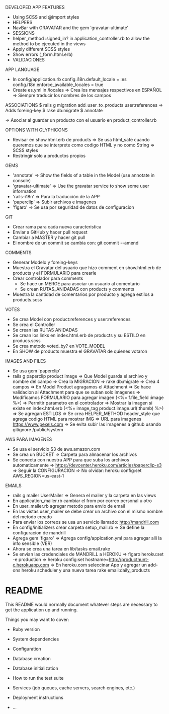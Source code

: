 DEVELOPED APP FEATURES

- Using SCSS and @import styles
- HELPERS
- NavBar with GRAVATAR and the gem 'gravatar-ultimate'
- SESSIONS
- helper_method :signed_in? in application_controller.rb to allow the method to be ejecuted in the views
- Apply different SCSS styles
- Show errors (_form.html.erb)
- VALIDACIONES

APP LANGUAGE
  * In config/application.rb
    config.i18n.default_locale = :es
    config.i18n.enforce_available_locales = true
  * Create es.yml in /locales   => Crea los mensajes respectivos en ESPAÑOL
   => Siempre traducir los nombres de los campos

ASSOCIATIONS
  $ rails g migration add_user_to_products user:references   => Adds foreing-key
  $ rake db:migrate
  $ annotate

  => Asociar al guardar un producto con el usuario en product_controller.rb

OPTIONS WITH GLYPHICONS
  - Revisar en show.html.erb de products
    => Se usa html_safe cuando queremos que se interprete como codigo HTML y no como String
    => SCSS styles
  - Restringir solo a productos propios

GEMS
- 'annotate' => Show the fields of a table in the Model (use annotate in console)
- 'gravatar-ultimate' => Use the gravatar service to show some user information
- 'rails-i18n' => Para la traducción de la APP
- 'paperclip'  => Subir archivos e imagenes
- 'figaro'  => Se usa por seguridad de datos de configuracion

GIT
- Crear rama para cada nueva caracteristica
- Enviar a GitHub y hacer pull request
- Cambiar a MASTER y hacer git pull
- El nombre de un commit se cambia con: git commit --amend


COMMENTS
- Generar Modelo y foreing-keys
- Muestra el Gravatar del usuario que hizo comment en show.html.erb de products y el FORMULARIO para crearle
- Crear controlador para comments
  * Se hace un MERGE para asociar un usuario al comentario
  * Se crean RUTAS_ANIDADAS con products y comments
- Muestra la cantidad de comentarios por producto y agrega estilos a products.scss

VOTES
- Se crea Model con product:references y user:references
- Se crea el Controller
- Se crean las RUTAS ANIDADAS
- Se crean los links en index.html.erb de products y su ESTILO en producs.scss
- Se crea metodo voted_by? en VOTE_MODEL
- En SHOW de products muestra el GRAVATAR de quienes votaron


IMAGES AND FILES
- Se usa gem 'paperclip'
- rails g paperclip product image   => Que Model guarda el archivo y nombre del campo
  => Crea la MIGRACION
  => rake db:migrate    => Crea 4 campos
  => En Model Product agragamos el Attachment
  => Se hace validacion al Attachment para que se suban solo imagenes
  => Modificamos FORMULARIO para agregar imagen (<%= f.file_field :image %>)
  => Permitir parametro en el controlador
  => Mostrar la imagen si existe en index.html.erb (<%= image_tag product.image.url(:thumb) %>)
  => Se agregan ESTILOS
  => Se crea HELPER_METHOD header_style que agrega codigo HTML para mostrar IMG
  => URL para imagenes   https://www.pexels.com
  => Se evita subir las imagenes a github usando gitignore /public/system

AWS PARA IMAGENES
- Se usa el servicio S3 de aws.amazon.com
- Se crea un BUCKET => Carpeta para almacenar los archivos
- Se conecta con nuestra APP para que suba los archivos automaticamente
  => https://devcenter.heroku.com/articles/paperclip-s3
    => Seguir la CONFIGURACION
    => No olvidar: heroku config:set AWS_REGION=us-east-1

EMAILS
- rails g mailer UserMailer   => Genera el mailer y la carpeta en las views
- En application_mailer.rb cambiar el from por correo personal u otro
- En user_mailer.rb agregar metodo para envio de email
- En las vistas user_mailer se debe crear un archivo con el mismo nombre del metodo creado
- Para enviar los correos se usa un servicio llamado: http://mandrill.com
- En config/initializers crear carpeta setup_mail.rb
  => Se define la configuracion de mandrill
- Agrega gem 'figaro'  => Agrega config/applcation.yml para agregar alli la info sensible (VER)
- Ahora se crea una tarea en lib/tasks email.rake
- Se envian las credenciales de MANDRILL a HEROKU
  => figaro heroku:set -e production
  => heroku config:set hostname=http://producthunt-c.herokuapp.com
  => En heroku.com seleccinar App y agregar un add-ons heroku scheduler y una nueva tarea rake email:daily_products



# README

This README would normally document whatever steps are necessary to get the
application up and running.

Things you may want to cover:

* Ruby version

* System dependencies

* Configuration

* Database creation

* Database initialization

* How to run the test suite

* Services (job queues, cache servers, search engines, etc.)

* Deployment instructions

* ...
